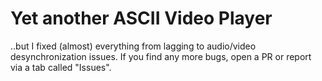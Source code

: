 # Yet another ASCII Video Player

..but I fixed (almost) everything from lagging to audio/video desynchronization issues. If you find any more bugs, open a PR or report via a tab called "Issues".
